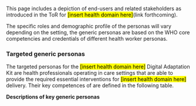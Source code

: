This page includes a depiction of end-users and related stakeholders as introduced in the ToR for <mark>[insert health domain here]</mark>(link forthcoming).

The specific roles and demographic profile of the personas will vary depending on the setting, the generic personas are based on the WHO core competencies and credentials of different health worker personas.

### Targeted generic personas

The targeted personas for the <mark>[insert health domain here]</mark> Digital Adaptation Kit are health professionals operating in care settings that are able to provide the required essential interventions for <mark>[insert health domain here]</mark> delivery. Their key competences of are defined in the following table.

**Descriptions of key generic personas**

<!-- Cannot find this dependency -->
<!--{ % include fragment-actors.liquid %}-->

<br/>
